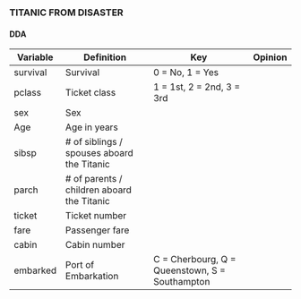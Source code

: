 ### TITANIC FROM DISASTER
#### DDA
| Variable | Definition | Key | Opinion
| --- | --- | --- | --- |
| survival | Survival | 0 = No, 1 = Yes |
| pclass | Ticket class | 1 = 1st, 2 = 2nd, 3 = 3rd | |
| sex | Sex | | |
| Age | Age in years | | |
| sibsp | # of siblings / spouses aboard the Titanic | | |
| parch | # of parents / children aboard the Titanic | | |
| ticket | Ticket number | | |
| fare | Passenger fare | | |
| cabin | Cabin number | | |
| embarked | Port of Embarkation | C = Cherbourg, Q = Queenstown, S = Southampton | |
